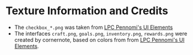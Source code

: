 # Texture Information and Credits

* The `checkbox_*.png` was taken from [LPC Pennomi's UI Elements](https://opengameart.org/content/lpc-pennomis-ui-elements)
* The interfaces `craft.png`, `goals.png`, `inventory.png`, `rewards.png` were created by cornernote, based on colors from  from [LPC Pennomi's UI Elements](https://opengameart.org/content/lpc-pennomis-ui-elements).

